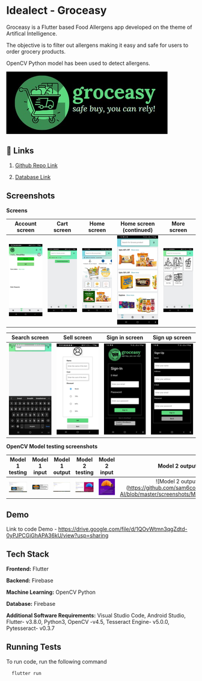 
# Idealect - Groceasy

Groceasy is a Flutter based Food Allergens app developed on the theme of Artifical Intelligence.

The objective is to filter out allergens making it easy and safe for users to order grocery products.

OpenCV Python model has been used to detect allergens.




![Logo](https://github.com/sam6coder/Idealect-AI/blob/master/images/logo.png?raw=true)


## 🔗 Links
1. [Github Repo Link](https://github.com/sam6coder/Idealect-AI)

2. [Database Link](https://food-allergence-app-default-rtdb.asia-southeast1.firebasedatabase.app)



## Screenshots

**Screens**

Account screen           |  Cart screen                   | Home screen               | Home screen (continued)               | More screen
:-------------------------:|:-------------------------:|:-------------------------:|:-------------------------:|:-------------------------:|
![Account screen](https://github.com/sam6coder/Idealect-AI/blob/master/screenshots/Account%20screen.jpg) | ![Cart screen](https://github.com/sam6coder/Idealect-AI/blob/master/screenshots/Cart%20screen.jpg) | ![Home screen](https://github.com/sam6coder/Idealect-AI/blob/master/screenshots/Home%20screen%201.jpg) | ![Home screen (continued)](https://github.com/sam6coder/Idealect-AI/blob/master/screenshots/Home%20screen%202.jpg) | ![More screen](https://github.com/sam6coder/Idealect-AI/blob/master/screenshots/More%20screen.jpg)

Search screen            |  Sell screen                   | Sign in screen               | Sign up screen
:-------------------------:|:-------------------------:|:-------------------------:|:-------------------------:|
![Search screen](https://github.com/sam6coder/Idealect-AI/blob/master/screenshots/Search%20screen.jpg) | ![Sell screen](https://github.com/sam6coder/Idealect-AI/blob/master/screenshots/Sell%20screen.jpg) | ![Sign in screen](https://github.com/sam6coder/Idealect-AI/blob/master/screenshots/Sign%20In%20screen.jpg) | ![Sign up screen](https://github.com/sam6coder/Idealect-AI/blob/master/screenshots/Sign%20Up%20screen.jpg)

**OpenCV Model testing screenshots**

Model 1 testing           |  Model 1 input                   | Model 1 output               | Model 2 testing           |  Model 2 input                   | Model 2 output
:-------------------------:|:-------------------------:|:-------------------------:|:-------------------------:|:-------------------------:|:-------------------------:|
![Model 1 testing](https://github.com/sam6coder/Idealect-AI/blob/master/screenshots/Model1%20OpenCV%20testing.jpg) | ![Model 1 input](https://github.com/sam6coder/Idealect-AI/blob/master/screenshots/Model1.jpg) | ![Model 1 output](https://github.com/sam6coder/Idealect-AI/blob/master/screenshots/Model1output.jpg) | ![Model 2 testing](https://github.com/sam6coder/Idealect-AI/blob/master/screenshots/Model2%20OpenCV%20testing.jpg) | ![Model 2 input](https://github.com/sam6coder/Idealect-AI/blob/master/screenshots/Model2.webp) | ![Model 2 output](https://github.com/sam6coder/Idealect-AI/blob/master/screenshots/Model2output.jpg


## Demo

Link to code Demo -
https://drive.google.com/file/d/1QOvWtmn3qgZdtd-0yPJPCGiGhAPA36kU/view?usp=sharing




## Tech Stack

**Frontend:** Flutter

**Backend:** Firebase

**Machine Learning:** OpenCV Python

**Database:** Firebase

**Additional Software Requirements:**
Visual Studio Code, Android Studio, Flutter- v3.8.0, Python3, OpenCV -v4.5, Tesseract Engine- v5.0.0, Pytesseract- v0.3.7

## Running Tests

To run code, run the following command

```bash
  flutter run
```

